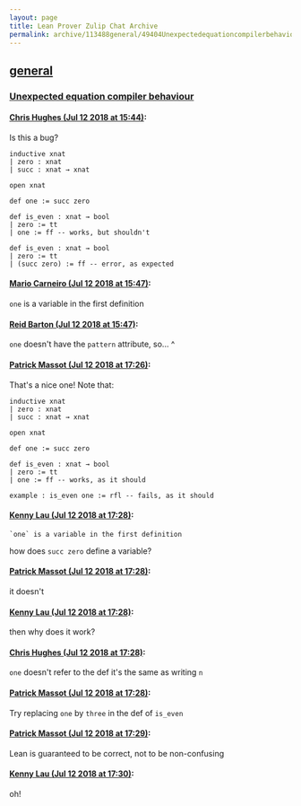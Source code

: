 ```yaml
---
layout: page
title: Lean Prover Zulip Chat Archive 
permalink: archive/113488general/49404Unexpectedequationcompilerbehaviour.html
---
```


## [general](index.html)
### [Unexpected equation compiler behaviour](49404Unexpectedequationcompilerbehaviour.html)

#### [Chris Hughes (Jul 12 2018 at 15:44)](https://leanprover.zulipchat.com/#narrow/stream/113488-general/topic/Unexpected%20equation%20compiler%20behaviour/near/129536505):
Is this a bug?
```lean
inductive xnat
| zero : xnat
| succ : xnat → xnat

open xnat

def one := succ zero

def is_even : xnat → bool
| zero := tt
| one := ff -- works, but shouldn't

def is_even : xnat → bool
| zero := tt
| (succ zero) := ff -- error, as expected
```

#### [Mario Carneiro (Jul 12 2018 at 15:47)](https://leanprover.zulipchat.com/#narrow/stream/113488-general/topic/Unexpected%20equation%20compiler%20behaviour/near/129536612):
`one` is a variable in the first definition

#### [Reid Barton (Jul 12 2018 at 15:47)](https://leanprover.zulipchat.com/#narrow/stream/113488-general/topic/Unexpected%20equation%20compiler%20behaviour/near/129536615):
`one` doesn't have the `pattern` attribute, so... ^

#### [Patrick Massot (Jul 12 2018 at 17:26)](https://leanprover.zulipchat.com/#narrow/stream/113488-general/topic/Unexpected%20equation%20compiler%20behaviour/near/129542371):
That's a nice one! Note that:
```lean
inductive xnat
| zero : xnat
| succ : xnat → xnat

open xnat

def one := succ zero

def is_even : xnat → bool
| zero := tt
| one := ff -- works, as it should

example : is_even one := rfl -- fails, as it should
```

#### [Kenny Lau (Jul 12 2018 at 17:28)](https://leanprover.zulipchat.com/#narrow/stream/113488-general/topic/Unexpected%20equation%20compiler%20behaviour/near/129542467):
```quote
`one` is a variable in the first definition
```
how does `succ zero` define a variable?

#### [Patrick Massot (Jul 12 2018 at 17:28)](https://leanprover.zulipchat.com/#narrow/stream/113488-general/topic/Unexpected%20equation%20compiler%20behaviour/near/129542478):
it doesn't

#### [Kenny Lau (Jul 12 2018 at 17:28)](https://leanprover.zulipchat.com/#narrow/stream/113488-general/topic/Unexpected%20equation%20compiler%20behaviour/near/129542486):
then why does it work?

#### [Chris Hughes (Jul 12 2018 at 17:28)](https://leanprover.zulipchat.com/#narrow/stream/113488-general/topic/Unexpected%20equation%20compiler%20behaviour/near/129542491):
`one` doesn't refer to the def it's the same as writing `n`

#### [Patrick Massot (Jul 12 2018 at 17:28)](https://leanprover.zulipchat.com/#narrow/stream/113488-general/topic/Unexpected%20equation%20compiler%20behaviour/near/129542497):
Try replacing `one` by `three` in the def of `is_even`

#### [Patrick Massot (Jul 12 2018 at 17:29)](https://leanprover.zulipchat.com/#narrow/stream/113488-general/topic/Unexpected%20equation%20compiler%20behaviour/near/129542531):
Lean is guaranteed to be correct, not to be non-confusing

#### [Kenny Lau (Jul 12 2018 at 17:30)](https://leanprover.zulipchat.com/#narrow/stream/113488-general/topic/Unexpected%20equation%20compiler%20behaviour/near/129542540):
oh!

